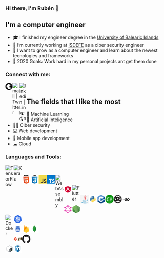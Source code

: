 ### Hi there, I'm Rubén 👋

## I'm a computer engineer

- 🎓 I finished my engineer degree in the [University of Balearic Islands][uib]
- 🚀 I’m currently working at [ISDEFE][isdefe] as a ciber security engineer
- 🌱 I want to grow as a computer engineer and learn about the newest tecnologies and frameworks
- 🥅 2020 Goals: Work hard in my personal projects ant get them done

### Connect with me:

[<img align="left" alt="web" width="22px" src="https://raw.githubusercontent.com/iconic/open-iconic/master/svg/globe.svg" />][website]
[<img align="left" alt="mail | Twitter" width="22px" src="https://cdn.jsdelivr.net/npm/simple-icons@v3/icons/gmail.svg" />][email]
[<img align="left" alt="linkedin | LinkedIn" width="22px" src="https://cdn.jsdelivr.net/npm/simple-icons@v3/icons/linkedin.svg" />][linkedin]

<br />

## The fields that I like the most

- 🧠 Machine Learning
- 🤖 Artificial Inteligence
- 👨‍💻 Ciber security
- 💻 Web development
- 📱 Mobile app development
- ☁ Cloud


### Languages and Tools:

[<img align="left" alt="TensorFlow" width="26px" src="https://pbs.twimg.com/profile_images/1103339571977248768/FtFnqC38.png" />][tensorflow]

[<img align="left" alt="Keras" width="26px" src="https://upload.wikimedia.org/wikipedia/commons/thumb/a/ae/Keras_logo.svg/1200px-Keras_logo.svg.png" />][keras]
<br />

[<img align="left" alt="HTML5" width="26px" src="https://raw.githubusercontent.com/github/explore/80688e429a7d4ef2fca1e82350fe8e3517d3494d/topics/html/html.png" />][html]

[<img align="left" alt="CSS3" width="26px" src="https://raw.githubusercontent.com/github/explore/80688e429a7d4ef2fca1e82350fe8e3517d3494d/topics/css/css.png" />][css]

[<img align="left" alt="JavaScript" width="26px" src="https://raw.githubusercontent.com/github/explore/80688e429a7d4ef2fca1e82350fe8e3517d3494d/topics/javascript/javascript.png" />][javascript]

[<img align="left" alt="TypeScript" width="26px" src="https://raw.githubusercontent.com/github/explore/80688e429a7d4ef2fca1e82350fe8e3517d3494d/topics/typescript/typescript.png" />][typescript]

[<img align="left" alt="WebAssembly" width="26px" src="https://avatars1.githubusercontent.com/u/11578470?s=200&v=4" />][webassembly]
<br />

[<img align="left" alt="Angular" width="26px" src="https://raw.githubusercontent.com/github/explore/80688e429a7d4ef2fca1e82350fe8e3517d3494d/topics/angular/angular.png" />][angular]

[<img align="left" alt="Flutter" width="26px" src="https://pbs.twimg.com/profile_images/1187814172307800064/MhnwJbxw_400x400.jpg" />][flutter]
<br />

[<img align="left" alt="Java" width="26px" src="java.jpg" />][java]

[<img align="left" alt="Python" width="26px" src="https://raw.githubusercontent.com/github/explore/80688e429a7d4ef2fca1e82350fe8e3517d3494d/topics/python/python.png" />][python]

[<img align="left" alt="C++" width="26px" src="https://raw.githubusercontent.com/github/explore/80688e429a7d4ef2fca1e82350fe8e3517d3494d/topics/cpp/cpp.png" />][cpp]

[<img align="left" alt="C#" width="26px" src="https://raw.githubusercontent.com/github/explore/80688e429a7d4ef2fca1e82350fe8e3517d3494d/topics/csharp/csharp.png" />][csharp]

[<img align="left" alt="Rust" width="26px" src="https://raw.githubusercontent.com/github/explore/80688e429a7d4ef2fca1e82350fe8e3517d3494d/topics/rust/rust.png" />][rust]

[<img align="left" alt="Go" width="26px" src="https://raw.githubusercontent.com/github/explore/80688e429a7d4ef2fca1e82350fe8e3517d3494d/topics/go/go.png" />][go]
<br />

[<img align="left" alt="GraphQL" width="26px" src="https://raw.githubusercontent.com/github/explore/80688e429a7d4ef2fca1e82350fe8e3517d3494d/topics/graphql/graphql.png" />][graphql]

[<img align="left" alt="Node.js" width="26px" src="https://raw.githubusercontent.com/github/explore/80688e429a7d4ef2fca1e82350fe8e3517d3494d/topics/nodejs/nodejs.png" />][nodejs]
<br />

[<img align="left" alt="Docker" width="26px" src="https://pbs.twimg.com/profile_images/1273307847103635465/lfVWBmiW_400x400.png" />][docker]

[<img align="left" alt="Kubernetes" width="26px" src="https://raw.githubusercontent.com/github/explore/80688e429a7d4ef2fca1e82350fe8e3517d3494d/topics/kubernetes/kubernetes.png" />][kubernetes]
<br />

[<img align="left" alt="SQL" width="26px" src="https://raw.githubusercontent.com/github/explore/80688e429a7d4ef2fca1e82350fe8e3517d3494d/topics/sql/sql.png" />][sql]

[<img align="left" alt="Firebase" width="26px" src="https://raw.githubusercontent.com/github/explore/80688e429a7d4ef2fca1e82350fe8e3517d3494d/topics/firebase/firebase.png" />][firebase]

[<img align="left" alt="MongoDB" width="26px" src="mongodb.png" />][mongo]
<br />

[<img align="left" alt="Git" width="26px" src="https://raw.githubusercontent.com/github/explore/80688e429a7d4ef2fca1e82350fe8e3517d3494d/topics/git/git.png" />][git]

[<img align="left" alt="GitHub" width="26px" src="https://raw.githubusercontent.com/github/explore/78df643247d429f6cc873026c0622819ad797942/topics/github/github.png" />][github]
<br />

[<img align="left" alt="Bash" width="26px" src="bash.png" />][bash]

[<img align="left" alt="Metasploit" width="26px" src="metasploit.png" />][metasploit]


[website]: https://www.linkedin.com/in/rub%C3%A9n-tobar-nicolau-84761117a/
[linkedin]: https://www.linkedin.com/in/rub%C3%A9n-tobar-nicolau-84761117a/
[email]: mailto:rntobar41@gmail.com

[isdefe]: https://www.isdefe.es
[uib]: https://www.uib.es


[nolink]: blank

[tensorflow]:https://www.tensorflow.org/
[keras]:https://keras.io/
[html]:https://www.w3schools.com/html/
[css]:https://www.w3schools.com/css/
[javascript]:https://www.w3schools.com/js/
[typescript]:https://www.typescriptlang.org/
[webassembly]:https://webassembly.org/
[angular]:https://angular.io/
[flutter]: https://flutter.dev
[java]:https://www.java.com/
[python]:https://www.python.org/
[cpp]:https://es.wikipedia.org/wiki/C%2B%2B
[csharp]:https://docs.microsoft.com/es-es/dotnet/csharp/
[rust]:https://www.rust-lang.org/
[go]:https://golang.org/
[graphql]:https://graphql.org/
[nodejs]:https://nodejs.org/es/
[docker]:https://www.docker.com/
[kubernetes]:https://kubernetes.io/
[sql]:https://www.w3schools.com/sql/
[firebase]:https://firebase.google.com/
[mongo]:https://www.mongodb.com/
[git]:https://git-scm.com/
[github]:https://github.com/
[bash]:https://github.com/topics/bash
[metasploit]: https://www.metasploit.com


